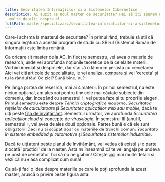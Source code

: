 ```yaml
---
title: Securitatea Informațiilor și a Sistemelor Cibernetice
description: Ai auzit de noul master de securitate? Hai să îți spunem noi mai
  multe detalii despre el!
fullPath: master/specializari/securitatea-informatiilor-si-a-sistemelor-cibernetice
---
```

Care-i schema la masterul de securitate? În primul rând, trebuie să știi că singura legătură a acestui program de studii cu SRI-ul (Sistemul Român de Informații) este limba română.  

Ca oricare alt master de la AC, în fiecare semestru, vei avea o materie de research, unde vei aprofunda noțiunile teoretice de la celelalte materii. Vorbim imediat și despre ele, dar stai să o lămurim pe-asta cu cercetarea. Aici vei citi articole de specialitate, le vei analiza, compara și vei 'cerceta' și tu la rândul tău! Ce zici? Sună bine, nu?

Pe lângă partea de research, mai ai 4 materii. În primul semestrul, nu este niciun opțional, am ales noi pentru tine cele mai căutate subiecte din domeniu, dar, începând cu semestrul II, vei putea face și tu propriile alegeri. Primul semestru este despre *Tehnici criptografice moderne*, *Securitatea rețelelor de calculatoare* și *Securitatea aplicațiilor web sau mobile*, dacă te uiți peste [fișa de învățământ](https://ac.upt.ro/specializari/securitatea-informatiilor-si-a-sistemelor-cibernetice-planul-de-invatamant/). Semestrul următor, vei aprofunda *Securitatea aplicațiilor cloud* și concepte de *virusologie*. În semestrul III (anul II, semestrul I), vei avea de ales două opționale. Partea bună e că ele sunt obligatorii! Deci nu ai scăpat doar cu materiile de trunchi comun: *Securitate în sisteme embedded și automotive* și
*Securitatea sistemelor industriale*. 

Dacă te uiți atent peste planul de învățământ, vei vedea că există și o parte alocată 'practicii' de la master. Asta nu înseamnă că te vei angaja pe undeva pe post de cercetător, hai să nu ne grăbim! Citește [aici](https://ac.upt.ro/practica-master/) mai multe detalii și vezi că nu e așa complicat cum sună!

Ca să-ți faci o idee despre materiile pe care le poți aprofunda la acest master, aruncă o privire peste figura asta:

<Fig src="/uploads/sisc.png" alt="Subiectele abordate la masterul de securitate (SISC)" caption="Subiectele abordate la masterul de securitate (SISC)"></Fig>